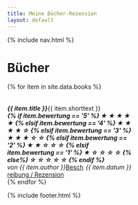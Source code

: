 ```yaml
---
title: Meine Bücher-Rezension
layout: default
---
```

{% include nav.html %}

# Bücher
<div class="row row-cols-1 row-cols-md-4 g-4">
{% for item in site.data.books %}
<div class="col">
    <div class="card shadow-lg p-3 mb-5 bg-body rounded" style="width: 18rem;">
      <div class="card-body">
        <h5 class="card-title">
            <span style="float: left;">{{ item.title }}</span>
            <span class="badge bg-dark" style="float: right;">
{% if item.bewertung == '5' %}
&#9733; &#9733; &#9733; &#9733; &#9733;
{% elsif item.bewertung == '4' %}
&#9733; &#9733; &#9733; &#9733; &#9734;
{% elsif item.bewertung == '3' %}
&#9733; &#9733; &#9733; &#9734; &#9734;
{% elsif item.bewertung == '2' %}
&#9733; &#9733; &#9734; &#9734; &#9734;
{% elsif item.bewertung == '1' %}
&#9733; &#9734; &#9734; &#9734; &#9734;
{% else%}
&#9734; &#9734; &#9734; &#9734; &#9734;
{% endif %}
            </span> 
        </h5>
        <h6 class="card-subtitle mb-2 text-muted">
            <span style="float: left;">von {{ item.author }}</span> <span style="float: right;"> {{ item.datum }}</span>
        </h6>
        <p class="card-text">{{ item.shorttext }}</p>
        <a href="{{ item.link }}.md" class="btn btn-primary">Beschreibung / Rezension</a>
      </div>
    </div>
</div>
{% endfor %}
</div>

{% include footer.html %}